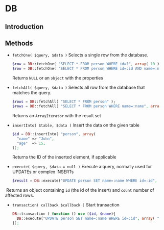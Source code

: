 DB
==============

Introduction
-------------------


Methods
-------------------

- `fetchOne( $query, $data )`
  Selects a single row from the database.
  ```php
  $row = DB::fetchOne( "SELECT * FROM person WHERE id=?", array( 10 ) );
  $row = DB::fetchOne( "SELECT * FROM person WHERE id=:id AND name=:name", array( "id" => 10, "name" => "John" ) );
  ```
  Returns `NULL` or an `object` with the properties
  
- `fetchAll( $query, $data )`
  Selects all row from the database that matches the query.
  ```php
  $rows = DB::fetchAll( "SELECT * FROM person" );
  $rows = DB::fetchAll( "SELECT * FROM person WHERE name=:name", array( "name" => "John" ) );
  ```
  Returns an `ArrayIterator` with the result set
  
- `insertInto( $table, $data )`
  Insert the data on the given table
  ```php
  $id = DB::insertInto( "person", array(
    "name" => "John",
    "age"  => 15,
  ));
  ```
  Returns the ID of the inserted element, if applicable
  
- `execute( $query, $data = null )`
  Execute a query, normally used for UPDATEs or complex INSERTs
  ```php
  $result = DB::execute("UPDATE person SET name=:name WHERE id=:id", array( "id" => $id, "name" => $name ) );
  ```
  Returns an object containing `id` (the id of the insert) and `count` number of affected rows.

- `transaction( callback $callback )`
  Start transaction
  
  ```php
  DB::transaction ( function () use ($id, $name){
    DB::execute("UPDATE person SET name=:name WHERE id=:id", array( "id" => $id, "name" => $name ) );
  });
  ```
  
